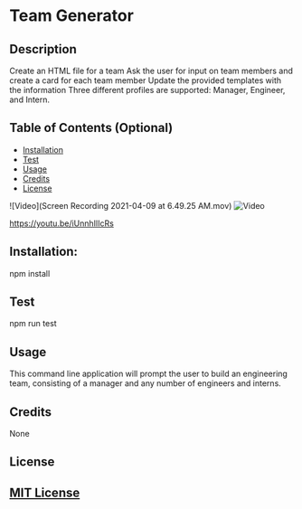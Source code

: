 # Team Generator

## Description

Create an HTML file for a team Ask the user for input on team members and create a card for each team member Update the provided templates with the information Three different profiles are supported: Manager, Engineer, and Intern.


## Table of Contents (Optional)

- [Installation](#installation)
- [Test](#test)
- [Usage](#Usage)
- [Credits](#credits)
- [License](#license)

![Video](Screen Recording 2021-04-09 at 6.49.25 AM.mov)
![Video](https://youtu.be/iUnnhIlIcRs)

https://youtu.be/iUnnhIlIcRs


## Installation: 

npm install



## Test

npm run test

## Usage

This command line application will prompt the user to build an engineering team, consisting of a manager and any number of engineers and interns.

## Credits

None

## License
[MIT License](./license.txt)
---
